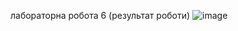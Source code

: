 лабораторна робота 6 (результат роботи)
![image](https://github.com/DimaLink423/laba6/assets/148385178/a2a06172-fae3-461f-a1b2-2c0243f22b60)
